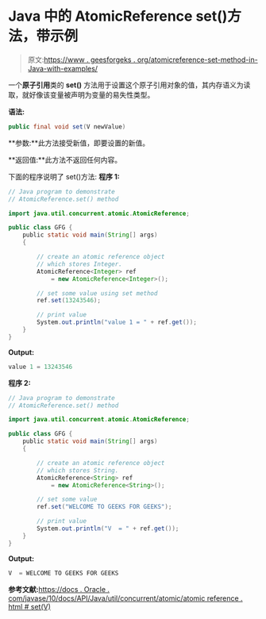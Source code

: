 # Java 中的 AtomicReference set()方法，带示例

> 原文:[https://www . geesforgeks . org/atomicreference-set-method-in-Java-with-examples/](https://www.geeksforgeeks.org/atomicreference-set-method-in-java-with-examples/)

一个**原子引用**类的 **set()** 方法用于设置这个原子引用对象的值，其内存语义为读取，就好像该变量被声明为变量的易失性类型。

**语法:**

```java
public final void set(V newValue)

```

**参数:**此方法接受新值，即要设置的新值。

**返回值:**此方法不返回任何内容。

下面的程序说明了 set()方法:
**程序 1:**

```java
// Java program to demonstrate
// AtomicReference.set() method

import java.util.concurrent.atomic.AtomicReference;

public class GFG {
    public static void main(String[] args)
    {

        // create an atomic reference object
        // which stores Integer.
        AtomicReference<Integer> ref
            = new AtomicReference<Integer>();

        // set some value using set method
        ref.set(13243546);

        // print value
        System.out.println("value 1 = " + ref.get());
    }
}
```

**Output:**

```java
value 1 = 13243546

```

**程序 2:**

```java
// Java program to demonstrate
// AtomicReference.set() method

import java.util.concurrent.atomic.AtomicReference;

public class GFG {
    public static void main(String[] args)
    {

        // create an atomic reference object
        // which stores String.
        AtomicReference<String> ref
            = new AtomicReference<String>();

        // set some value
        ref.set("WELCOME TO GEEKS FOR GEEKS");

        // print value
        System.out.println("V  = " + ref.get());
    }
}
```

**Output:**

```java
V  = WELCOME TO GEEKS FOR GEEKS

```

**参考文献:**[https://docs . Oracle . com/javase/10/docs/API/Java/util/concurrent/atomic/atomic reference . html # set(V)](https://docs.oracle.com/javase/10/docs/api/java/util/concurrent/atomic/AtomicReference.html#set(V))